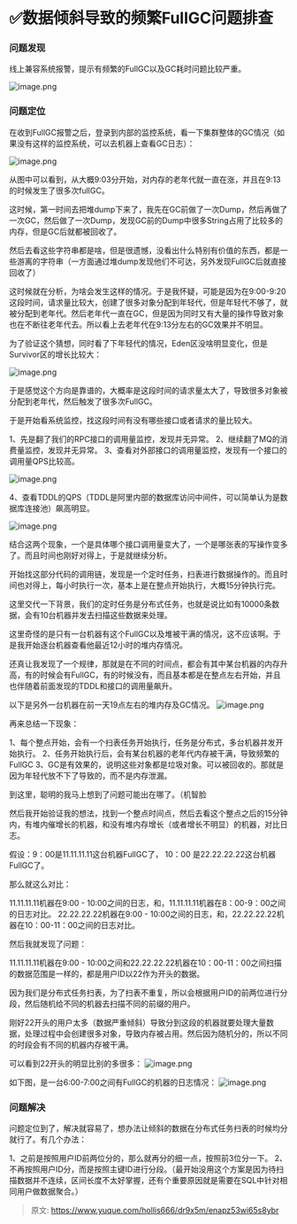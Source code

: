 # ✅数据倾斜导致的频繁FullGC问题排查


### 问题发现

线上兼容系统报警，提示有频繁的FullGC以及GC耗时问题比较严重。

![image.png](./img/JslWBoqaN2ER0RA_/1705373094495-ad9083b9-6d90-4624-ae55-fac90ff24fe8-626807.png)

### 问题定位

在收到FullGC报警之后，登录到内部的监控系统，看一下集群整体的GC情况（如果没有这样的监控系统，可以去机器上查看GC日志）：

![image.png](./img/JslWBoqaN2ER0RA_/1705373148732-fd807c4f-f310-4f4f-94db-4b04eb839378-364259.png)

从图中可以看到，从大概9:03分开始，对内存的老年代就一直在涨，并且在9:13的时候发生了很多次fullGC。

这时候，第一时间去把堆dump下来了，我先在GC前做了一次Dump，然后再做了一次GC，然后做了一次Dump，发现GC前的Dump中很多String占用了比较多的内存，但是GC后就都被回收了。

然后去看这些字符串都是啥，但是很遗憾，没看出什么特别有价值的东西，都是一些游离的字符串（一方面通过堆dump发现他们不可达，另外发现FullGC后就直接回收了）

这时候就在分析，为啥会发生这样的情况。于是我怀疑，可能是因为在9:00-9:20这段时间，请求量比较大，创建了很多对象分配到年轻代，但是年轻代不够了，就被分配到老年代。然后老年代一直在GC，但是因为同时又有大量的操作导致对象也在不断往老年代去。所以看上去老年代在9:13分左右的GC效果并不明显。

为了验证这个猜想，同时看了下年轻代的情况，Eden区没啥明显变化，但是Survivor区的增长比较大：

![image.png](./img/JslWBoqaN2ER0RA_/1705373223501-5f649db3-2335-49fe-a4a4-2958f522ef25-236002.png)

于是感觉这个方向是靠谱的，大概率是这段时间的请求量太大了，导致很多对象被分配到老年代，然后触发了很多次FullGC。

于是开始看系统监控，找这段时间有没有哪些接口或者请求的量比较大。

1、先是翻了我们的RPC接口的调用量监控，发现并无异常。
2、继续翻了MQ的消费量监控，发现并无异常。
3、查看对外部接口的调用量监控，发现有一个接口的调用量QPS比较高。

![image.png](./img/JslWBoqaN2ER0RA_/1705373703428-650e7c95-4eeb-4cfc-9205-b840b93b028e-808573.png)

4、查看TDDL的QPS（TDDL是阿里内部的数据库访问中间件，可以简单认为是数据库连接池）飙高明显。

![image.png](./img/JslWBoqaN2ER0RA_/1705373673899-979feaae-4ff5-4392-b07f-508d30856ef2-722315.png)

结合这两个现象，一个是具体哪个接口调用量变大了，一个是哪张表的写操作变多了。而且时间也刚好对得上，于是就继续分析。

开始找这部分代码的调用链，发现是一个定时任务，扫表进行数据操作的。而且时间也对得上，每小时执行一次，基本上是在整点开始执行，大概15分钟执行完。

这里交代一下背景，我们的定时任务是分布式任务，也就是说比如有10000条数据，会有10台机器并发去扫描这些数据来处理。

这里奇怪的是只有一台机器有这个FullGC以及堆被干满的情况，这不应该啊。于是我开始逐台机器查看他最近12小时的堆内存情况。

还真让我发现了一个规律，那就是在不同的时间点，都会有其中某台机器的内存升高，有的时候会有FullGC，有的时候没有，而且基本都是在整点左右开始，并且也伴随着前面发现的TDDL和接口的调用量飙升。

以下是另外一台机器在前一天19点左右的堆内存及GC情况。
![image.png](./img/JslWBoqaN2ER0RA_/1705373985131-863c535e-6907-4a88-ae4c-a1df9dd63e96-255343.png)


再来总结一下现象：

1、每个整点开始，会有一个扫表任务开始执行，任务是分布式，多台机器并发开始执行。
2、任务开始执行后，会有某台机器的老年代内存被干满，导致频繁的FullGC
3、GC是有效果的，说明这些对象都是垃圾对象。可以被回收的。那就是因为年轻代放不下了导致的，而不是内存泄漏。

到这里，聪明的我马上想到了问题可能出在哪了。（机智脸

然后我开始验证我的想法，找到一个整点时间点，然后去看这个整点之后的15分钟内，有堆内催增长的机器，和没有堆内存增长（或者增长不明显）的机器，对比日志。

假设：9：00是11.11.11.11这台机器FullGC了， 10：00 是22.22.22.22这台机器FullGC了。

那么就这么对比：

11.11.11.11机器在9:00 - 10:00之间的日志，和，11.11.11.11机器在8：00-9：00之间的日志对比。
22.22.22.22机器在9:00 - 10:00之间的日志，和，22.22.22.22机器在10：00-11：00之间的日志对比。

然后我就发现了问题：

11.11.11.11机器在9:00 - 10:00之间和22.22.22.22机器在10：00-11：00之间扫描的数据范围是一样的，都是用户ID以22作为开头的数据。

因为我们是分布式任务扫表，为了扫表不重复，所以会根据用户ID的前两位进行分段，然后随机给不同的机器去扫描不同的前缀的用户。

刚好22开头的用户太多（数据严重倾斜）导致分到这段的机器就要处理大量数据，处理过程中会创建很多对象，导致内存被占用。然后因为随机分的，所以不同的时段会有不同的机器内存被干满。

可以看到22开头的明显比别的多很多：
![image.png](./img/JslWBoqaN2ER0RA_/1705376325424-fb817c4f-738c-4622-bc70-7d5666967956-341135.png)

如下图，是一台6:00-7:00之间有FullGC的机器的日志情况：
![image.png](./img/JslWBoqaN2ER0RA_/1705377149520-5e8f70bc-e605-48c4-bd1b-0acf6dba2b14-956125.png)


### 问题解决

问题定位到了，解决就容易了，想办法让倾斜的数据在分布式任务扫表的时候均分就行了。有几个办法：

1、之前是按照用户ID前两位分的，那么就再分的细一点，按照前3位分一下。
2、不再按照用户ID分，而是按照主键ID进行分段。（最开始没用这个方案是因为待扫描数据并不连续，区间长度不太好掌握，还有个重要原因就是需要在SQL中针对相同用户做数据聚合。）



> 原文: <https://www.yuque.com/hollis666/dr9x5m/enapz53wi65s8ybr>